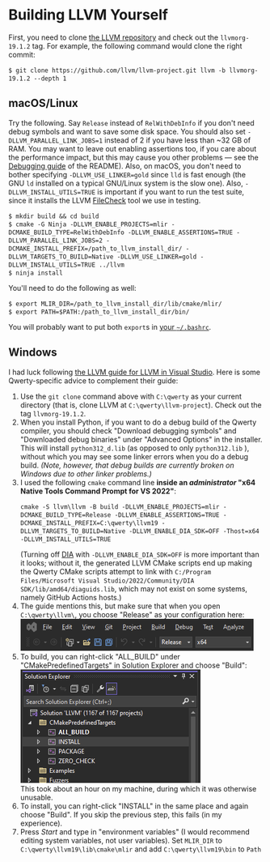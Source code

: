 Building LLVM Yourself
======================

First, you need to clone [the LLVM repository][5] and check out the
`llvmorg-19.1.2` tag. For example, the following command would clone the right
commit:

    $ git clone https://github.com/llvm/llvm-project.git llvm -b llvmorg-19.1.2 --depth 1

macOS/Linux
-----------

Try the following. Say `Release` instead of `RelWithDebInfo` if you don't need
debug symbols and want to save some disk space. You should also set
`-DLLVM_PARALLEL_LINK_JOBS=1` instead of 2 if you have less than ~32 GB of RAM.
You may want to leave out enabling assertions too, if you care about the
performance impact, but this may cause you other problems — see the
[Debugging guide](debugging.md) of the README). Also, on macOS,
you don't need to bother specifying `-DLLVM_USE_LINKER=gold` since `lld` is
fast enough (the GNU `ld` installed on a typical GNU/Linux system is the slow
one). Also, `-DLLVM_INSTALL_UTILS=TRUE` is important if you want to run the
test suite, since it installs the LLVM [FileCheck][4] tool we use in testing.

    $ mkdir build && cd build
    $ cmake -G Ninja -DLLVM_ENABLE_PROJECTS=mlir -DCMAKE_BUILD_TYPE=RelWithDebInfo -DLLVM_ENABLE_ASSERTIONS=TRUE -DLLVM_PARALLEL_LINK_JOBS=2 -DCMAKE_INSTALL_PREFIX=/path_to_llvm_install_dir/ -DLLVM_TARGETS_TO_BUILD=Native -DLLVM_USE_LINKER=gold -DLLVM_INSTALL_UTILS=TRUE ../llvm
    $ ninja install

You'll need to do the following as well:

    $ export MLIR_DIR=/path_to_llvm_install_dir/lib/cmake/mlir/
    $ export PATH=$PATH:/path_to_llvm_install_dir/bin/

You will probably want to put both `export`s in [your `~/.bashrc`][1].

Windows
-------

I had luck following [the LLVM guide for LLVM in Visual Studio][2]. Here is
some Qwerty-specific advice to complement their guide:

1. Use the `git clone` command above with `C:\qwerty` as your current directory
   (that is, clone LLVM at `C:\qwerty\llvm-project`). Check out the tag
   `llvmorg-19.1.2`.
2. When you install Python, if you want to do a debug build of the Qwerty
   compiler, you should check "Download debugging symbols" and "Downloaded debug
   binaries" under "Advanced Options" in the installer. This will install
   `python312_d.lib` (as opposed to only `python312.lib` ), without which you
   may see some linker errors when you do a debug build. _(Note, however, that
   debug builds are currently broken on Windows due to other linker problems.)_
3. I used the following `cmake` command line **inside an _administrator_ "x64
   Native Tools Command Prompt for VS 2022"**:
   ```
   cmake -S llvm\llvm -B build -DLLVM_ENABLE_PROJECTS=mlir -DCMAKE_BUILD_TYPE=Release -DLLVM_ENABLE_ASSERTIONS=TRUE -DCMAKE_INSTALL_PREFIX=C:\qwerty\llvm19 -DLLVM_TARGETS_TO_BUILD=Native -DLLVM_ENABLE_DIA_SDK=OFF -Thost=x64 -DLLVM_INSTALL_UTILS=TRUE
   ```
   (Turning off [DIA][3] with `-DLLVM_ENABLE_DIA_SDK=OFF` is more important
   than it looks; without it, the generated LLVM CMake scripts end up making
   the Qwerty CMake scripts attempt to link with
   `C:/Program Files/Microsoft Visual Studio/2022/Community/DIA SDK/lib/amd64/diaguids.lib`,
   which may not exist on some systems, namely GitHub Actions hosts.)
4. The guide mentions this, but make sure that when you open `C:\qwerty\llvm\`,
   you choose "Release" as your configuration here:\
   ![Screenshot of "Release" as the Visual Studio Configuration][img:vs-config]
5. To build, you can right-click "ALL_BUILD" under
   "CMakePredefinedTargets" in Solution Explorer and choose "Build":\
   ![Screenshot of "ALL_BUILD" inside "CMakePredefinedTargets"][img:vs-project]\
   This took about an hour on my machine, during which it was otherwise unusable.
6. To install, you can right-click "INSTALL" in the same place and
   again choose "Build". If you skip the previous step, this fails (in my
   experience).
7. Press _Start_ and type in "environment variables" (I would recommend editing
   system variables, not user variables).
   Set `MLIR_DIR` to `C:\qwerty\llvm19\lib\cmake\mlir` and add
   `C:\qwerty\llvm19\bin` to `Path`

[1]: https://unix.stackexchange.com/q/129143/62375
[2]: https://llvm.org/docs/GettingStartedVS.html
[3]: https://learn.microsoft.com/en-us/visualstudio/debugger/debug-interface-access/debug-interface-access-sdk?view=vs-2022
[4]: https://llvm.org/docs/CommandGuide/FileCheck.html
[5]: https://github.com/llvm/llvm-project

[img:vs-config]: img/vs-config.png
[img:vs-project]: img/vs-project.png
